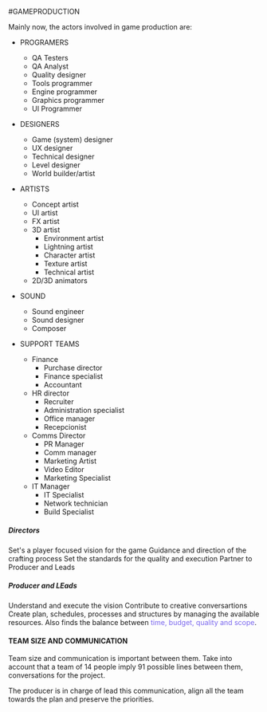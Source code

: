 #GAMEPRODUCTION 

Mainly now, the actors involved in game production are: 

* PROGRAMERS
	* QA Testers
	* QA Analyst
	* Quality designer
	* Tools programmer
	* Engine programmer
	* Graphics programmer
	* UI Programmer

* DESIGNERS
	* Game (system) designer
	* UX designer
	* Technical designer
	* Level designer
	* World builder/artist
* ARTISTS
	* Concept artist
	* UI artist
	* FX artist
	* 3D artist
		* Environment artist
		* Lightning artist
		* Character artist
		* Texture artist
		* Technical artist
	* 2D/3D animators
* SOUND
	* Sound engineer
	* Sound designer
	* Composer
* SUPPORT TEAMS
	* Finance
		* Purchase director
		* Finance specialist
		* Accountant
	* HR director
		* Recruiter
		* Administration specialist
		* Office manager
		* Recepcionist
	* Comms Director
		* PR Manager
		* Comm manager
		* Marketing Artist
		* Video Editor
		* Marketing Specialist
	* IT Manager
		* IT Specialist
		* Network technician
		* Build Specialist

##### Directors

Set's a player focused vision for the game
Guidance and direction of the crafting process
Set the standards for the quality and execution
Partner to Producer and Leads

##### Producer and LEads

Understand and execute the vision
Contribute to creative conversartions
Create plan, schedules, processes and structures by managing the available resources. 
Also finds the balance between <span style="color:MediumSlateBlue;">time, budget, quality and scope</span>. 

#### TEAM SIZE AND COMMUNICATION

Team size and communication is important between them. 
Take into account that a team of 14 people imply 91 possible lines between them, conversations for the project. 

The producer is in charge of lead this communication, align all the team towards the plan and preserve the priorities. 




